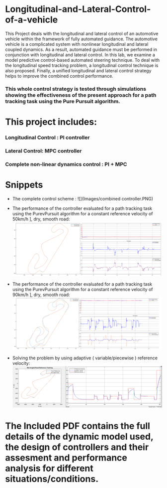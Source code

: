 # Longitudinal-and-Lateral-Control-of-a-vehicle

This Project deals with the longitudinal and lateral control of an automotive vehicle within the
framework of fully automated guidance. The automotive vehicle is a complicated system with
nonlinear longitudinal and lateral coupled dynamics. As a result, automated guidance must be
performed in conjunction with longitudinal and lateral control. In this lab, we examine a model
predictive control-based automated steering technique. To deal with the longitudinal speed
tracking problem, a longitudinal control technique is also proposed. Finally, a unified longitudinal
and lateral control strategy helps to improve the combined control performance. 
### This whole control strategy is tested through simulations showing the effectiveness of the present approach for a path tracking task using the Pure Pursuit algorithm.

# This project includes: 
### Longitudinal Control : PI controller 
### Lateral Control: MPC controller 
### Complete non-linear dynamics control : PI + MPC

# Snippets 
- The complete control scheme :
![](Images/combined controller.PNG)

- The performance of the controller evaluated for a path tracking task using the PurevPursuit algorithm for a constant reference velocity of 50km/h ], dry, smooth road: 
![](Images/50km.PNG)

- The performance of the controller evaluated for a path tracking task using the PurevPursuit algorithm for a constant reference velocity of 90km/h ], dry, smooth road:
![](Images/90km.PNG)

- Solving the problem by using adaptive ( variable/piecewise ) reference velocity:
![](Images/traj_and_vel_tracking.PNG)

# The Included PDF contains the full details of the dynamic model used, the design of controllers and their assesment and performance analysis for different situations/conditions.
